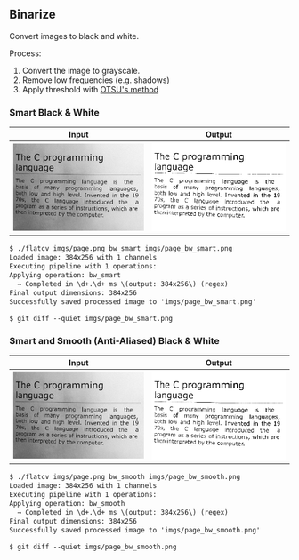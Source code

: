 ## Binarize

Convert images to black and white.

Process:

1. Convert the image to grayscale.
1. Remove low frequencies (e.g. shadows)
1. Apply threshold with [OTSU's method](https://en.wikipedia.org/wiki/Otsu%27s_method)


### Smart Black & White

Input | Output
------|--------
![](imgs/page.png) | ![](imgs/page_bw_smart.png)

```scrut
$ ./flatcv imgs/page.png bw_smart imgs/page_bw_smart.png
Loaded image: 384x256 with 1 channels
Executing pipeline with 1 operations:
Applying operation: bw_smart
  → Completed in \d+.\d+ ms \(output: 384x256\) (regex)
Final output dimensions: 384x256
Successfully saved processed image to 'imgs/page_bw_smart.png'
```

```scrut
$ git diff --quiet imgs/page_bw_smart.png
```


### Smart and Smooth (Anti-Aliased) Black & White

Input | Output
------|--------
![](imgs/page.png) | ![](imgs/page_bw_smooth.png)

```scrut
$ ./flatcv imgs/page.png bw_smooth imgs/page_bw_smooth.png
Loaded image: 384x256 with 1 channels
Executing pipeline with 1 operations:
Applying operation: bw_smooth
  → Completed in \d+.\d+ ms \(output: 384x256\) (regex)
Final output dimensions: 384x256
Successfully saved processed image to 'imgs/page_bw_smooth.png'
```

```scrut
$ git diff --quiet imgs/page_bw_smooth.png
```
